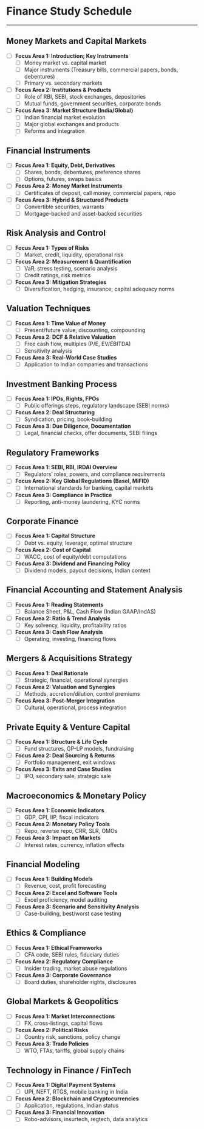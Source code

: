 # Finance Study Schedule
---


## Money Markets and Capital Markets

- [ ] **Focus Area 1: Introduction; Key Instruments**
  - [ ] Money market vs. capital market
  - [ ] Major instruments (Treasury bills, commercial papers, bonds, debentures)
  - [ ] Primary vs. secondary markets
- [ ] **Focus Area 2: Institutions & Products**
  - [ ] Role of RBI, SEBI, stock exchanges, depositories
  - [ ] Mutual funds, government securities, corporate bonds
- [ ] **Focus Area 3: Market Structure (India/Global)**
  - [ ] Indian financial market evolution
  - [ ] Major global exchanges and products
  - [ ] Reforms and integration

## Financial Instruments

- [ ] **Focus Area 1: Equity, Debt, Derivatives**
  - [ ] Shares, bonds, debentures, preference shares
  - [ ] Options, futures, swaps basics
- [ ] **Focus Area 2: Money Market Instruments**
  - [ ] Certificates of deposit, call money, commercial papers, repo
- [ ] **Focus Area 3: Hybrid & Structured Products**
  - [ ] Convertible securities, warrants
  - [ ] Mortgage-backed and asset-backed securities

## Risk Analysis and Control

- [ ] **Focus Area 1: Types of Risks**
  - [ ] Market, credit, liquidity, operational risk
- [ ] **Focus Area 2: Measurement & Quantification**
  - [ ] VaR, stress testing, scenario analysis
  - [ ] Credit ratings, risk metrics
- [ ] **Focus Area 3: Mitigation Strategies**
  - [ ] Diversification, hedging, insurance, capital adequacy norms

## Valuation Techniques

- [ ] **Focus Area 1: Time Value of Money**
  - [ ] Present/future value, discounting, compounding
- [ ] **Focus Area 2: DCF & Relative Valuation**
  - [ ] Free cash flow, multiples (P/E, EV/EBITDA)
  - [ ] Sensitivity analysis
- [ ] **Focus Area 3: Real-World Case Studies**
  - [ ] Application to Indian companies and transactions

## Investment Banking Process

- [ ] **Focus Area 1: IPOs, Rights, FPOs**
  - [ ] Public offerings steps, regulatory landscape (SEBI norms)
- [ ] **Focus Area 2: Deal Structuring**
  - [ ] Syndication, pricing, book-building
- [ ] **Focus Area 3: Due Diligence, Documentation**
  - [ ] Legal, financial checks, offer documents, SEBI filings

## Regulatory Frameworks

- [ ] **Focus Area 1: SEBI, RBI, IRDAI Overview**
  - [ ] Regulators’ roles, powers, and compliance requirements
- [ ] **Focus Area 2: Key Global Regulations (Basel, MiFID)**
  - [ ] International standards for banking, capital markets
- [ ] **Focus Area 3: Compliance in Practice**
  - [ ] Reporting, anti-money laundering, KYC norms

## Corporate Finance

- [ ] **Focus Area 1: Capital Structure**
  - [ ] Debt vs. equity, leverage, optimal structure
- [ ] **Focus Area 2: Cost of Capital**
  - [ ] WACC, cost of equity/debt computations
- [ ] **Focus Area 3: Dividend and Financing Policy**
  - [ ] Dividend models, payout decisions, Indian context

## Financial Accounting and Statement Analysis

- [ ] **Focus Area 1: Reading Statements**
  - [ ] Balance Sheet, P&L, Cash Flow (Indian GAAP/IndAS)
- [ ] **Focus Area 2: Ratio & Trend Analysis**
  - [ ] Key solvency, liquidity, profitability ratios
- [ ] **Focus Area 3: Cash Flow Analysis**
  - [ ] Operating, investing, financing flows

## Mergers & Acquisitions Strategy

- [ ] **Focus Area 1: Deal Rationale**
  - [ ] Strategic, financial, operational synergies
- [ ] **Focus Area 2: Valuation and Synergies**
  - [ ] Methods, accretion/dilution, control premiums
- [ ] **Focus Area 3: Post-Merger Integration**
  - [ ] Cultural, operational, process integration

## Private Equity & Venture Capital

- [ ] **Focus Area 1: Structure & Life Cycle**
  - [ ] Fund structures, GP-LP models, fundraising
- [ ] **Focus Area 2: Deal Sourcing & Returns**
  - [ ] Portfolio management, exit windows
- [ ] **Focus Area 3: Exits and Case Studies**
  - [ ] IPO, secondary sale, strategic sale

## Macroeconomics & Monetary Policy

- [ ] **Focus Area 1: Economic Indicators**
  - [ ] GDP, CPI, IIP, fiscal indicators
- [ ] **Focus Area 2: Monetary Policy Tools**
  - [ ] Repo, reverse repo, CRR, SLR, OMOs
- [ ] **Focus Area 3: Impact on Markets**
  - [ ] Interest rates, currency, inflation effects

## Financial Modeling

- [ ] **Focus Area 1: Building Models**
  - [ ] Revenue, cost, profit forecasting
- [ ] **Focus Area 2: Excel and Software Tools**
  - [ ] Excel proficiency, model auditing
- [ ] **Focus Area 3: Scenario and Sensitivity Analysis**
  - [ ] Case-building, best/worst case testing

## Ethics & Compliance

- [ ] **Focus Area 1: Ethical Frameworks**
  - [ ] CFA code, SEBI rules, fiduciary duties
- [ ] **Focus Area 2: Regulatory Compliance**
  - [ ] Insider trading, market abuse regulations
- [ ] **Focus Area 3: Corporate Governance**
  - [ ] Board duties, shareholder rights, disclosures

## Global Markets & Geopolitics

- [ ] **Focus Area 1: Market Interconnections**
  - [ ] FX, cross-listings, capital flows
- [ ] **Focus Area 2: Political Risks**
  - [ ] Country risk, sanctions, policy change
- [ ] **Focus Area 3: Trade Policies**
  - [ ] WTO, FTAs, tariffs, global supply chains

## Technology in Finance / FinTech

- [ ] **Focus Area 1: Digital Payment Systems**
  - [ ] UPI, NEFT, RTGS, mobile banking in India
- [ ] **Focus Area 2: Blockchain and Cryptocurrencies**
  - [ ] Application, regulations, Indian status
- [ ] **Focus Area 3: Financial Innovation**
  - [ ] Robo-advisors, insurtech, regtech, data analytics
